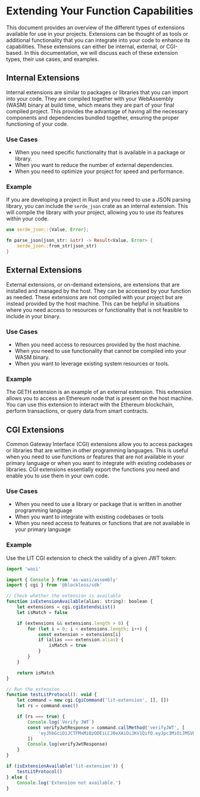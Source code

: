 # Extending Your Function Capabilities

This document provides an overview of the different types of extensions available for use in your projects. Extensions can be thought of as tools or additional functionality that you can integrate into your code to enhance its capabilities. These extensions can either be internal, external, or CGI-based. In this documentation, we will discuss each of these extension types, their use cases, and examples.

## Internal Extensions

Internal extensions are similar to packages or libraries that you can import into your code. They are compiled together with your WebAssembly (WASM) binary at build time, which means they are part of your final compiled project. This provides the advantage of having all the necessary components and dependencies bundled together, ensuring the proper functioning of your code.

### Use Cases

- When you need specific functionality that is available in a package or library.
- When you want to reduce the number of external dependencies.
- When you need to optimize your project for speed and performance.

### Example

If you are developing a project in Rust and you need to use a JSON parsing library, you can include the `serde_json` crate as an internal extension. This will compile the library with your project, allowing you to use its features within your code.

```rust
use serde_json::{Value, Error};

fn parse_json(json_str: &str) -> Result<Value, Error> {
    serde_json::from_str(json_str)
}
```

## External Extensions

External extensions, or on-demand extensions, are extensions that are installed and managed by the host. They can be accessed by your function as needed. These extensions are not compiled with your project but are instead provided by the host machine. This can be helpful in situations where you need access to resources or functionality that is not feasible to include in your binary.

### Use Cases

- When you need access to resources provided by the host machine.
- When you need to use functionality that cannot be compiled into your WASM binary.
- When you want to leverage existing system resources or tools.

### Example

The GETH extension is an example of an external extension. This extension allows you to access an Ethereum node that is present on the host machine. You can use this extension to interact with the Ethereum blockchain, perform transactions, or query data from smart contracts.

## CGI Extensions

Common Gateway Interface (CGI) extensions allow you to access packages or libraries that are written in other programming languages. This is useful when you need to use functions or features that are not available in your primary language or when you want to integrate with existing codebases or libraries. CGI extensions essentially export the functions you need and enable you to use them in your own code.

### Use Cases

- When you need to use a library or package that is written in another programming language
- When you want to integrate with existing codebases or tools
- When you need access to features or functions that are not available in your primary language

### Example

Use the LIT CGI extension to check the validity of a given JWT token:

```jsx
import 'wasi'

import { Console } from 'as-wasi/assembly'
import { cgi } from '@blockless/sdk'

// Check whether the extension is available
function isExtensionAvailable(alias: string): boolean {
	let extensions = cgi.cgiExtendsList()
	let isMatch = false

	if (extensions && extensions.length > 0) {
		for (let i = 0; i < extensions.length; i++) {
			const extension = extensions[i]
			if (alias === extension.alias) {
				isMatch = true
			}
		}
	}

	return isMatch
}

// Run the extension
function testLitProtocol(): void {
	let command = new cgi.CgiCommand('lit-extension', [], [])
	let rs = command.exec()

	if (rs === true) {
		Console.log(`Verify JWT`)
		const verifyJwtResponse = command.callMethod('verifyJWT', [
			'eyJhbGciOiJCTFMxMi0zODEiLCJ0eXAiOiJKV1QifQ.eyJpc3MiOiJMSVQiLCJzdWIiOiIweGZmZjE3NWMxNGEyOTllZjcwMjdkYTBkMzQ4ZjQzOGUxNTQ4ODBjY2QiLCJjaGFpbiI6ImV0aGVyZXVtIiwiaWF0IjoxNjc2NDQ0NTcwLCJleHAiOjE2NzY0ODc3NzAsImJhc2VVcmwiOiJsaXQtdGVzdC5ibHMuZGV2IiwicGF0aCI6Ii81Ym9uanB4NHE2Nmoxbng2c2ZoZjEiLCJvcmdJZCI6IiIsInJvbGUiOiIiLCJleHRyYURhdGEiOiIifQ.puWAqp82-1OM-jiHwl2jFroforAU7A5DY_4u9lXZ9KbuPHFcXQB-ovWN9DWfD7DGBf-KxT5_6f5Ii0cHmWi3TAFv-KAVkIYPAX-r_6tV6_ot2mle8pU7f43O_I_mjxwi'
		])
		Console.log(verifyJwtResponse)
	}
}

if (isExtensionAvailable('lit-extension')) {
	testLitProtocol()
} else {
	Console.log('Extension not available.')
}
```
